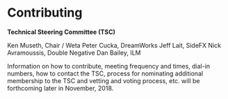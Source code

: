 # Contributing

**Technical Steering Committee (TSC)**

Ken Museth, Chair / Weta
Peter Cucka, DreamWorks
Jeff Lait, SideFX
Nick Avramoussis, Double Negative
Dan Bailey, ILM

Information on how to contribute, meeting frequency and times, dial-in numbers, how to contact the TSC, process for nominating additional membership to the TSC and vetting and voting process, etc. will be forthcoming later in November, 2018.

